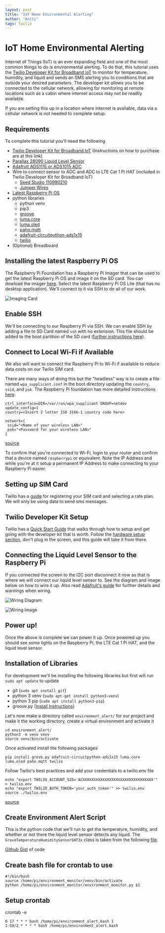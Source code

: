```yaml
---
layout: post
title: "IoT Home Environmental Alerting"
author: "Antti"
tags: Twilio
---
```


# IoT Home Environmental Alerting

Internet of Things (IoT) is an ever expanding field and one of the most common things to do is environmental alerting.  To do that, this tutorial uses the [Twilio Developer Kit for Broadband IoT](https://www.twilio.com/docs/iot/wireless/get-started-twilio-developer-kit-broadband-iot) to monitor for temperature, humidity, and liquid and sends an SMS alerting you to conditions that are outside your desired parameters. The developer kit allows you to be connected to the cellular network, allowing for monitoring at remote locations such as a cabin where internet access may not be readily available.  

If you are setting this up in a location where internet is available, data via a cellular network is not needed to complete setup.

## Requirements
To complete this tutorial you'll need the following
- [Twilio Developer Kit for Broadband IoT](https://www.twilio.com/docs/iot/wireless/get-started-twilio-developer-kit-broadband-iot) (Instructions on how to purchase are at this link)
- [Parallax 28090 Liquid Level Sensor](https://www.parallax.com/product/mini-liquid-level-sensor/)
- [Adafruit ADS1115 or ADS1015 ADC](https://cdn-learn.adafruit.com/downloads/pdf/adafruit-4-channel-adc-breakouts.pdf)
- Wire to connect sensor to ADC and ADC to LTE Cat 1 Pi HAT (included in Twilio Developer Kit for Broadband IoT)    
    - [Seed Studio 110990210](https://www.seeedstudio.com/Grove-4-pin-Male-Jumper-to-Grove-4-pin-Conversion-Cable-5-PCs-per-Pack.html) 
    - [Jumper Wires](https://www.digikey.ca/en/products/detail/adafruit-industries-llc/153/7241430)
- [Latest Raspberry Pi OS](https://www.raspberrypi.org/software/)
- python libraries
    - python venv 
    - pip3
    - [groove](https://github.com/Seeed-Studio/grove.py#installation)
    - [luma.core](https://pypi.org/project/luma.core/)
    - [luma.oled](https://pypi.org/project/luma.oled/)
    - [paho.mqtt](https://pypi.org/project/paho-mqtt/)
    - [adafruit-circuitpython-ads1x15](https://pypi.org/project/adafruit-circuitpython-ads1x15/)
    - [twilio](https://pypi.org/project/twilio/)
- (Optional) Breadboard

## Installing the latest Raspberry Pi OS
The Raspberry Pi Foundation has a Raspberry Pi Imager that can be used to get the latest Raspberry Pi OS and image it on the SD card.  You can dowload the imager [here](https://www.raspberrypi.org/software/).  Select the latest Raspberry Pi OS Lite (that has no desktop application).  We'll connect to it via SSH to do all of our work.  

![Imaging Card](../assets/image_card.gif)

## Enable SSH

We'll be connecting to our Raspberry Pi via SSH. We can enable SSH by adding a file to SD Card named `ssh` with no extension.  This file should be added to the boot partition of the SD card ([further instructions here](https://www.raspberrypi.org/documentation/remote-access/ssh/)).


##  Connect to Local Wi-Fi if Available
We also will want to connect the Raspberry Pi to Wi-Fi if available to reduce data costs on our Twilio SIM card.  

There are many ways of doing this but the "headless" way is to create a file named `wpa_supplicant.conf` in the boot directory updating the `country`, `ssid`, and `psk`. The Raspberry Pi foundation has more detailed instructions [here](https://www.raspberrypi.org/documentation/configuration/wireless/headless.md).

```
ctrl_interface=DIR=/var/run/wpa_supplicant GROUP=netdev
update_config=1
country=<Insert 2 letter ISO 3166-1 country code here>

network={
 ssid="<Name of your wireless LAN>"
 psk="<Password for your wireless LAN>"
}
```
[source](https://www.raspberrypi.org/documentation/configuration/wireless/headless.md)

To confirm that you're connected to Wi-Fi, login to your router and confirm that a device named `raspberrypi` or equivalent. Note the IP Address and while you're at it setup a permanent IP Address to make connecting to your Raspberry Pi easier.

## Setting up SIM Card

Twilio has a [guide](https://www.twilio.com/docs/iot/wireless/how-to-order-and-register-your-first-sim) for registering your SIM card and selecting a rate plan. We will only be using data to send sms messages.

## Twilio Developer Kit Setup
Twilio has a [Quick Start Guide](https://www.twilio.com/docs/iot/wireless/get-started-twilio-developer-kit-broadband-iot) that walks through how to setup and get going with the developer kit that is worth.  Follow the [hardware setup section](https://www.twilio.com/docs/iot/wireless/get-started-twilio-developer-kit-broadband-iot#the-hardware), don't plug in the screen, and this guide will take it from there.


## Connecting the Liquid Level Sensor to the Raspberry Pi
If you connected the screen to the I2C port disconnect it now as that is where we will connect our liquid level sensor to. See the diagram and image below on how to wire it up. Also read [Adafruit's guide](https://cdn-learn.adafruit.com/downloads/pdf/adafruit-4-channel-adc-breakouts.pdf) for further details and warnings when wiring.

![Wiring Diagram](../assets/wiring_diagram.png)

![Wiring Image](../assets/wiring_image.jpg)

## Power up!

Once the above is complete we can power it up. Once powered up you should see some lights on the Raspberry Pi, the LTE Cat 1 Pi HAT, and the liquid level sensor.

## Installation of Libraries

For development we'll be installing the following libraries but first will run `sudo apt update` to update

- git (`sudo apt install git`)
- python 3 venv (`sudo apt-get install python3-venv`)
- python 3 pip (`sudo apt install python3-pip`)
- groove.py ([Install Instructions](https://github.com/Seeed-Studio/grove.py#installation))

Let's now make a directory called `environment_alert/` for our project and make it the working directory, create a virtual environment and activate it 

```
cd environment_alert/
python3 -m venv venv
source venv/bin/activate
```

Once activated install the following packages 

`pip install grove.py adafruit-circuitpython-ads1x15 luma.core luma.oled paho.mqtt twilio`

Follow Twilio's best practices and add your credentials to a twilio.env file
```
echo "export TWILIO_ACCOUNT_SID='ACXXXXXXXXXXXXXXXXXXXXXXXXXXXXXXXX'" > twilio.env
echo "export TWILIO_AUTH_TOKEN='your_auth_token'" >> twilio.env
source ./twilio.env
```
[source](https://www.twilio.com/docs/usage/secure-credentials)

## Create Environment Alert Script

This is the python code that we'll run to get the temperature, humidity, and whether or not there the liquid level sensor detects any liquid. The `GroveTemperatureHumiditySensorSHT3x` class is taken from the following [file](https://twilio-deved-content-prod.s3.amazonaws.com/quest/programmable_wireless/broadband/telemetry.py).

[Github Gist](https://gist.github.com/persamina/043f5e8f25b44bbddcfddcbd3ee764ab) of code

## Create bash file for crontab to use

```
#!/bin/bash
source /home/pi/environment_monitor/venv/bin/activate
python /home/pi/environment_monitor/environment_monitor.py $1
```

## Setup crontab

crontab -e

```
0 17 * * * bash /home/pi/environment_alert.bash 1
1-59/2 * * * * bash /home/pi/environment_alert.bash
```